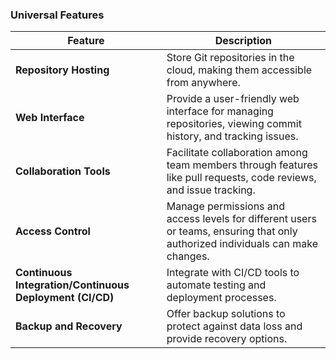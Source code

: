 ### Universal Features

| Feature                                         | Description                                                                                       |
|-------------------------------------------------|---------------------------------------------------------------------------------------------------|
| **Repository Hosting**                          | Store Git repositories in the cloud, making them accessible from anywhere.                       |
| **Web Interface**                               | Provide a user-friendly web interface for managing repositories, viewing commit history, and tracking issues. |
| **Collaboration Tools**                         | Facilitate collaboration among team members through features like pull requests, code reviews, and issue tracking. |
| **Access Control**                              | Manage permissions and access levels for different users or teams, ensuring that only authorized individuals can make changes. |
| **Continuous Integration/Continuous Deployment (CI/CD)** | Integrate with CI/CD tools to automate testing and deployment processes.                          |
| **Backup and Recovery**                         | Offer backup solutions to protect against data loss and provide recovery options.                 |
